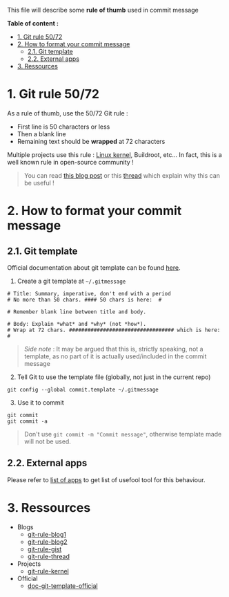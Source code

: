 This file will describe some **rule of thumb** used in commit message

**Table of content :**
- [1. Git rule 50/72](#1-git-rule-5072)
- [2. How to format your commit message](#2-how-to-format-your-commit-message)
  - [2.1. Git template](#21-git-template)
  - [2.2. External apps](#22-external-apps)
- [3. Ressources](#3-ressources)

# 1. Git rule 50/72

As a rule of thumb, use the 50/72 Git rule :
- First line is 50 characters or less
- Then a blank line
- Remaining text should be **wrapped** at 72 characters

Multiple projects use this rule : [Linux kernel][git-rule-kernel], Buildroot, etc... In fact, this is a well known rule in open-source community !  
> You can read [this blog post][git-rule-blog1] or this [thread][git-rule-thread] which explain why this can be useful !

# 2. How to format your commit message
## 2.1. Git template

Official documentation about git template can be found [here][doc-git-template-official].

1. Create a git template at `~/.gitmessage`
```shell
# Title: Summary, imperative, don't end with a period
# No more than 50 chars. #### 50 chars is here:  #

# Remember blank line between title and body.

# Body: Explain *what* and *why* (not *how*).
# Wrap at 72 chars. ################################## which is here:  #
```
> _Side note_ : It may be argued that this is, strictly speaking, not a template, as no part of it is actually used/included in the commit message

2. Tell Git to use the template file (globally, not just in the current repo)
```shell
git config --global commit.template ~/.gitmessage
```

3. Use it to commit
```shell
git commit
git commit -a
```
> Don't use `git commit -m "Commit message"`, otherwise template made will not be used.

## 2.2. External apps

Please refer to [list of apps][doc-ubuntu-packages-git-ui] to get list of usefool tool for this behaviour.

# 3. Ressources

- Blogs
  - [git-rule-blog1]
  - [git-rule-blog2]
  - [git-rule-gist]
  - [git-rule-thread]
- Projects
  - [git-rule-kernel]
- Official
  - [doc-git-template-official]

<!-- Links of this repository -->
[doc-ubuntu-packages]: ../Linux/Ubuntu/ubuntu_packages.md
[doc-ubuntu-packages-git-ui]: ../Linux/Ubuntu/ubuntu_packages.md#5-git-ui

<!-- External links -->
[git-rule-blog1]: https://cbea.ms/git-commit/
[git-rule-blog2]: https://tbaggery.com/2008/04/19/a-note-about-git-commit-messages.html
[git-rule-gist]: https://gist.github.com/lisawolderiksen/a7b99d94c92c6671181611be1641c733
[git-rule-kernel]: https://git.kernel.org/pub/scm/linux/kernel/git/torvalds/linux.git/tree/Documentation/process/submitting-patches.rst?id=bc7938deaca7f474918c41a0372a410049bd4e13#n664
[git-rule-thread]: https://stackoverflow.com/questions/2290016/git-commit-messages-50-72-formatting

[doc-git-template-official]: https://git-scm.com/book/en/v2/Customizing-Git-Git-Configuration